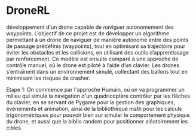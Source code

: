 # DroneRL
développement d'un drone capable de naviguer autonomement des waypoints.
L’objectif de ce projet est de développer un algorithme permettant à un drone de naviguer de manière autonome entre des points de passage prédéfinis (waypoints), tout en optimisant sa trajectoire pour éviter les obstacles et les collisions, en utilisant des outils d’apprentissage par renforcement. Ce modèle est ensuite comparé à une approche de contrôle manuel, où le drone est piloté à l’aide d’un clavier. Les drones s’entraînent dans un environnement simulé, collectant des ballons tout en minimisant les risques de crasher.

Etape 1:
On commence par l'approche Humain, où on va programmer un milieu qui simule la navigation d'un quadricoptère contrôler par les flèches du clavier, en se servant de Pygame pour la gestion des graphiques, événements et animation, ainsi de la bibliothèque math pour les calculs trigonométriques pour pouvoir bien sur simuler le comportement physique du drone, et aussi que la biblio random pour positionner aléatoirement les cibles.
